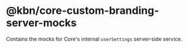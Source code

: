 # @kbn/core-custom-branding-server-mocks

Contains the mocks for Core's internal `userSettings` server-side service.
